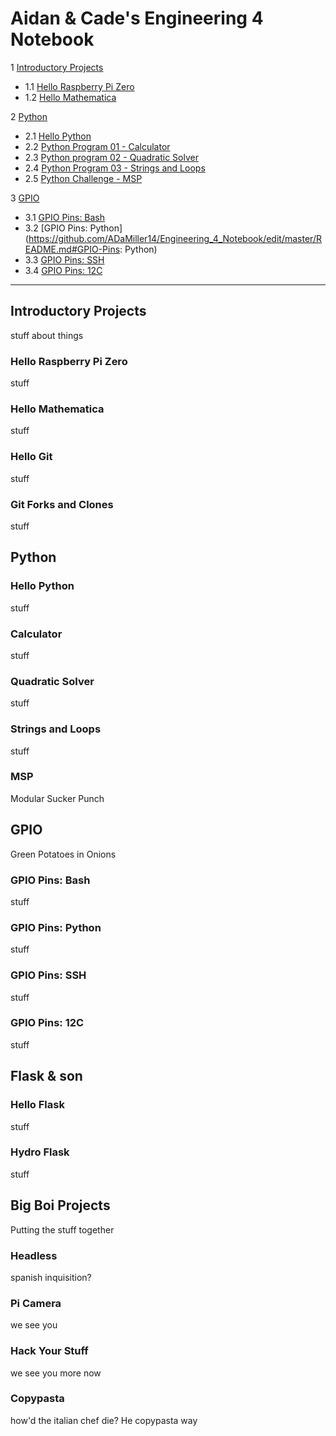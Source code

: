 # Aidan & Cade's Engineering 4 Notebook

1 [Introductory Projects](https://github.com/ADaMiller14/Engineering_4_Notebook/edit/master/README.md#raspberry-pi)
  - 1.1 [Hello Raspberry Pi Zero](https://github.com/ADaMiller14/Engineering_4_Notebook/edit/master/README.md#hello-raspberry-pi-zero)
  - 1.2 [Hello Mathematica](https://github.com/ADaMiller14/Engineering_4_Notebook/edit/master/README.md#hello-mathematica)
  
2 [Python](https://github.com/ADaMiller14/Engineering_4_Notebook/edit/master/README.md#python)
  - 2.1 [Hello Python](https://github.com/ADaMiller14/Engineering_4_Notebook/edit/master/README.md#hello-python)
  - 2.2 [Python Program 01 - Calculator](https://github.com/ADaMiller14/Engineering_4_Notebook/edit/master/README.md#calculator)
  - 2.3 [Python program 02 - Quadratic Solver](https://github.com/ADaMiller14/Engineering_4_Notebook/edit/master/README.md#quadratic-solver)
  - 2.4 [Python Program 03 - Strings and Loops](https://github.com/ADaMiller14/Engineering_4_Notebook/edit/master/README.md#strings-and-loops)
  - 2.5 [Python Challenge - MSP](https://github.com/ADaMiller14/Engineering_4_Notebook/edit/master/README.md#hangman)

3 [GPIO](https://github.com/ADaMiller14/Engineering_4_Notebook/edit/master/README.md#GPIO)
  - 3.1 [GPIO Pins: Bash](https://github.com/ADaMiller14/Engineering_4_Notebook/edit/master/README.md#GPIO-Pins:-Bash)
  - 3.2 [GPIO Pins: Python](https://github.com/ADaMiller14/Engineering_4_Notebook/edit/master/README.md#GPIO-Pins: Python)
  - 3.3 [GPIO Pins: SSH](https://github.com/ADaMiller14/Engineering_4_Notebook/edit/master/README.md#GPIO-Pins:-SSH)
  - 3.4 [GPIO Pins: 12C](https://github.com/ADaMiller14/Engineering_4_Notebook/edit/master/README.md#GPIO-Pins:-12C)
___
## Introductory Projects
stuff about things
### Hello Raspberry Pi Zero
stuff
### Hello Mathematica
stuff
### Hello Git
stuff
### Git Forks and Clones
stuff
## Python
### Hello Python
stuff
### Calculator
stuff
### Quadratic Solver
stuff
### Strings and Loops
stuff
### MSP 
Modular Sucker Punch
## GPIO 
Green Potatoes in Onions
### GPIO Pins: Bash
stuff
### GPIO Pins: Python
stuff
### GPIO Pins: SSH
stuff
### GPIO Pins: 12C
stuff
## Flask & son
### Hello Flask
stuff
### Hydro Flask
stuff
## Big Boi Projects
Putting the stuff together
### Headless 
spanish inquisition?
### Pi Camera 
we see you
### Hack Your Stuff 
we see you more now
### Copypasta 
how'd the italian chef die? He copypasta way
